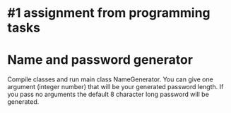 # #1 assignment from programming tasks

# Name and password generator

Compile classes and run main class NameGenerator.
You can give one argument (integer number) that will be your generated password length.
If you pass no arguments the default 8 character long password will be generated.
